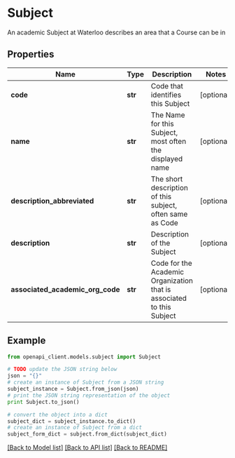 # Subject

An academic Subject at Waterloo describes an area that a Course can be in

## Properties

Name | Type | Description | Notes
------------ | ------------- | ------------- | -------------
**code** | **str** | Code that identifies this Subject | [optional] 
**name** | **str** | The Name for this Subject, most often the displayed name | [optional] 
**description_abbreviated** | **str** | The short description of this subject, often same as Code | [optional] 
**description** | **str** | Description of the Subject | [optional] 
**associated_academic_org_code** | **str** | Code for the Academic Organization that is associated to this Subject | [optional] 

## Example

```python
from openapi_client.models.subject import Subject

# TODO update the JSON string below
json = "{}"
# create an instance of Subject from a JSON string
subject_instance = Subject.from_json(json)
# print the JSON string representation of the object
print Subject.to_json()

# convert the object into a dict
subject_dict = subject_instance.to_dict()
# create an instance of Subject from a dict
subject_form_dict = subject.from_dict(subject_dict)
```
[[Back to Model list]](../README.md#documentation-for-models) [[Back to API list]](../README.md#documentation-for-api-endpoints) [[Back to README]](../README.md)


